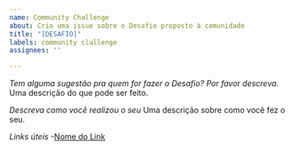 ```yaml
---
name: Community Challenge
about: Cria uma issue sobre o Desafio proposto à comunidade
title: "[DESAFIO]"
labels: community clallenge
assignees: ''

---
```


*Tem alguma sugestão pra quem for fazer o Desafio? Por favor descreva.*
Uma descrição do que pode ser feito.

*Descreva como você realizou o seu*
Uma descrição sobre como você fez o seu.

*Links úteis*
-[Nome do Link](URL)
